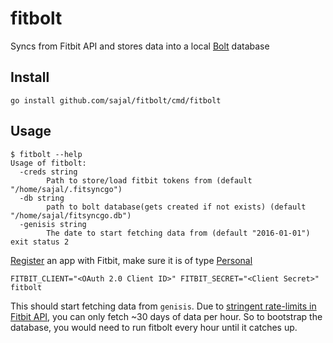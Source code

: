 # fitbolt
Syncs from Fitbit API and stores data into a local [Bolt](https://github.com/boltdb/bolt) database

## Install

    go install github.com/sajal/fitbolt/cmd/fitbolt

## Usage

```
$ fitbolt --help
Usage of fitbolt:
  -creds string
    	Path to store/load fitbit tokens from (default "/home/sajal/.fitsyncgo")
  -db string
    	path to bolt database(gets created if not exists) (default "/home/sajal/fitsyncgo.db")
  -genisis string
    	The date to start fetching data from (default "2016-01-01")
exit status 2
```

[Register](https://dev.fitbit.com/apps/new) an app with Fitbit, make sure it is of type [Personal](https://dev.fitbit.com/docs/basics/#personal)

    FITBIT_CLIENT="<OAuth 2.0 Client ID>" FITBIT_SECRET="<Client Secret>" fitbolt

This should start fetching data from `genisis`. Due to [stringent rate-limits in Fitbit API](https://dev.fitbit.com/docs/basics/#rate-limits), you can only fetch ~30 days of data per hour. So to bootstrap the database, you would need to run fitbolt every hour until it catches up.
